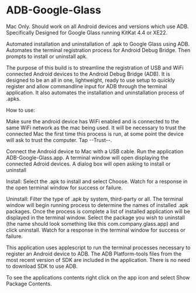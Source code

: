 # ADB-Google-Glass
Mac Only.  Should work on all Android devices and versions which use ADB.
Specifically Designed for Google Glass running KitKat 4.4 or XE22.


Automated installation and uninstallation of .apk to Google Glass using ADB.  Automates the terminal registration process for Android Debug Bridge.  Then prompts to install or uninstall apk.

The purpose of this build is to streamline the registration of USB and WiFi connected Android devices to the Android Debug Bridge (ADB). It is designed to be an all in one, lightweight, ready to use setup to quickly register and allow commandline input for ADB through the terminal application.  It also automates the installation and uninstallation process of .apks.

How to use:

Make sure the android device has WiFi enabled and is connected to the same WiFi network as the mac being used.  It will be necessary to trust the connected Mac the first time this process is run, at some point the device will ask to trust the computer.  Tap --Trust--.

Connect the Android device to Mac with a USB cable.  Run the application ADB-Google-Glass.app.  A terminal window will open displaying the connected Adroid devices.  A dialog box will open asking to install or uninstall

Install:
Select the .apk to install and select Choose.  Watch for a response in the open terminal window for success or failure.

Uninstall:
Filter the type of .apk by system, third-party or all.  The terminal window will begin running process to determine the names of installed .apk packages.  Once the process is complete a list of installed application will be displayed in the terminal window.  Select the package you wish to uninstall (the name should look something like this com.company.glass.app) and click uninstall.    Watch for a response in the terminal window for success or failure.

This application uses applescript to run the terminal processes necessary to register an Android device to ADB.  The ADB Platform-tools files from the most recent version of SDK are included in the application. There is no need to download SDK to use ADB.

To see the applications contents right click on the app icon and select Show Package Contents.

